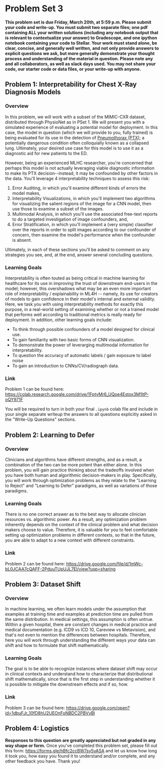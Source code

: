 # Problem Set 3

**This problem set is due Friday, March 20th, at 5:59 p.m. Please submit your code and write-up. You must
submit two separate files; one pdf containing ALL your written solutions (including any notebook output that
is relevant to contextualize your answer) to Gradescope, and one ipython notebook containing your code to Stellar. Your work must stand
alone, be clear, concise, and generally well written, and not only provide answers to explicit questions we
ask, but more generally demonstrate your thought process and understanding of the material in question. Please
note any and all collaborators, as well as slack days used. You may not share your code, our starter code or
data files, or your write-up with anyone.**

## Problem 1: Interpretability for Chest X-Ray Diagnosis Models
### Overview

In this problem, we will work with a subset of the MIMIC-CXR dataset, distributed through PhysioNet as in
PSet 1. We will present you with a simulated experience of evaluating a potential model for deployment. In
this case, the model in question (which we will provide to you, fully trained) is being evaluated for its use
in the detection of [Pneumothorax (PTX)](https://en.wikipedia.org/wiki/Pneumothorax); a potentially dangerous
condition often colloquially known as a collapsed lung. Ultimately, your desired use case for this model is to
use it as a diagnostic aid for new patients to the ED.

However, being an experienced MLHC researcher, you're concerned that perhaps this model is not actually
leveraging viable diagnostic information to make its PTX decision--instead, it may be confounded by other
factors in the data. You'll leverage 4 interpretability techniques to assess this risk:
  1. Error Auditing, in which you'll examine different kinds of errors the model makes,
  2. Interpretability Visualizations, in which you'll implement two algorithms for visualizing the salient
     regions of the image for a CNN model, then use those to examine a subset of the images.
  3. Multimodal Analysis, in which you'll use the associated free-text reports to do a targeted investigation
     of image confounders, and,
  4. Error Stratification, in which you'll implement a (very simple) classifier over the reports in order to
     split images according to our confounder of concern, then examine the model's performance when the
     confounder is absent.

Ultimately, in each of these sections you'll be asked to comment on any strategies you see, and, at the end,
answer several concluding questions.

### Learning Goals
Interpretability is often touted as being critical in machine learning for healthcare for its use in improving
the trust of downstream end-users in the model; however, this overshadows what may be an even more important
role of interpretability / explainability in ML4H -- namely, its use for creators of models to gain confidence
in their model's internal and external validity. Here, we task you with using interpretability methods for
exactly this purpose, in a real-world setting of examining whether or not a trained model that performs well
according to traditional metrics is really ready for deployment. In addition, other learning goals include:
  * To think through possible confounders of a model designed for clinical use.
  * To gain familiarity with two basic forms of CNN visualization.
  * To demonstrate the power of leverarging multimodal information for interpretability.
  * To question the accuracy of automatic labels / gain exposure to label noise
  * To gain an introduction to CNNs/CV/radiograph data.

### Link
Problem 1 can be found here: https://colab.research.google.com/drive/1FptyMr6_UQoe4Estox3M1ltP-oQY971F

You will be required to turn in both your final `.ipynb` colab file and include in your single separate writeup
the answers to all questions explicitly asked in the "Write-Up Questions" sections.

## Problem 2: Learning to Defer
### Overview

Clinicians and algorithms have different strengths, and as a result, a combination of the two can be more
potent than either alone. In this problem, you will gain practice thinking about the tradeoffs involved when
you have both human and algorithmic decision-makers in play. Specifically, you will work through optimization
problems as they relate to the "Learning to Reject" and "Learning to Defer" paradigms, as well as variations
of those paradigms. 

### Learning Goals
There is no one correct answer as to the best way to allocate clinician resources vs. algorithmic power. As a
result, any optimization problem inherently depends on the context of the clinical problem and what decision
makers choose to value. Therefore, it is valuable for you to feel comfortable setting up optimization problems
in different contexts, so that in the future, you are able to adapt to a new context with different
constraints. 

### Link
Problem 2 can be found here: https://drive.google.com/file/d/1mWc-bL0JCAA7cQAFF-2PduuTUpUJL7El/view?usp=sharing

## Problem 3: Dataset Shift
### Overview
In machine learning, we often learn models under the assumption that examples at training time and examples at
prediction time are pulled from the same distribution. In medical settings, this assumption is often untrue.
Within a given hospital, there are constant changes in medical practice and medical documentation (e.g. ICD9
vs ICD 10, Careview vs Metavision), and that's not even to mention the differences between hospitals.
Therefore, here you will work through understanding the different ways your data can shift and how to
formulate that shift mathematically. 

### Learning Goals
The goal is to be able to recognize instances where dataset shift may occur in clinical contexts and
understand how to characterize that distributional shift mathematically, since that is the first step in
understanding whether it is possible to mitigate the downstream effects and if so, how. 

### Link
Problem 3 can be found here: https://drive.google.com/open?id=1dbuFJr_10fD8hU2UEOnFoNBDC2PBVvBl

## Problem 4: Logistics
**Responses to this question are greatly appreciated but not graded in any way shape or form.**
Once you've completed this problem set, please fill out this form: https://forms.gle/hBfc2ccBW7sy5vASA and let
us know how long it took you, how easy you found it to understand and/or complete, and any other feedback you
have. Thank you!
